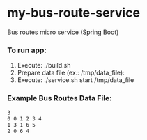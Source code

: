 # my-bus-route-service
Bus routes micro service (Spring Boot)

### To run app:
1. Execute: ./build.sh
2. Prepare data file (ex.: /tmp/data_file):
3. Execute: ./service.sh start /tmp/data_file

### Example Bus Routes Data File:
```
3
0 0 1 2 3 4
1 3 1 6 5
2 0 6 4
```


